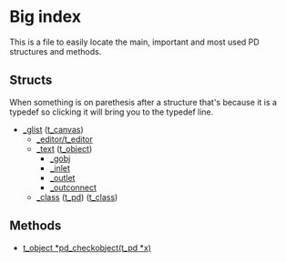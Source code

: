 # Big index

This is a file to easily locate the main, important and most used PD structures and methods.

## Structs

When something is on parethesis after a structure that's because it is a typedef so clicking it will bring you to the typedef line.

- [_glist](https://github.com/pure-data/pure-data/blob/7c27aa0ad505bb4802eee3fc40886836c814353f/src/g_canvas.h#L154) ([t_canvas](https://github.com/pure-data/pure-data/blob/7c27aa0ad505bb4802eee3fc40886836c814353f/src/m_pd.h#L209))
   - [_editor/t_editor](https://github.com/pure-data/pure-data/blob/7c27aa0ad505bb4802eee3fc40886836c814353f/src/g_canvas.h#L92)
   - [_text](https://github.com/pure-data/pure-data/blob/7c27aa0ad505bb4802eee3fc40886836c814353f/src/m_pd.h#L228) ([t_object](https://github.com/pure-data/pure-data/blob/7c27aa0ad505bb4802eee3fc40886836c814353f/src/m_pd.h#L249))
      - [_gobj](https://github.com/pure-data/pure-data/blob/7c27aa0ad505bb4802eee3fc40886836c814353f/src/m_pd.h#L215)
      - [_inlet](https://github.com/pure-data/pure-data/blob/7c27aa0ad505bb4802eee3fc40886836c814353f/src/m_obj.c#L21)
      - [_outlet](https://github.com/pure-data/pure-data/blob/7c27aa0ad505bb4802eee3fc40886836c814353f/src/m_obj.c#L327)
      - [_outconnect](https://github.com/pure-data/pure-data/blob/7c27aa0ad505bb4802eee3fc40886836c814353f/src/m_obj.c#L321)
   - [_class](https://github.com/pure-data/pure-data/blob/7c27aa0ad505bb4802eee3fc40886836c814353f/src/m_imp.h#L31) ([t_pd](https://github.com/pure-data/pure-data/blob/7c27aa0ad505bb4802eee3fc40886836c814353f/src/m_pd.h#L213)) ([t_class](https://github.com/pure-data/pure-data/blob/7c27aa0ad505bb4802eee3fc40886836c814353f/src/m_pd.h#L190))
   
## Methods

- [t_object *pd_checkobject(t_pd *x)](https://github.com/pure-data/pure-data/blob/7c27aa0ad505bb4802eee3fc40886836c814353f/src/m_obj.c#L587)
